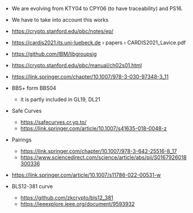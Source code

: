 - We are evolving from KTY04 to CPY06 (to have traceability) and PS16.
- We have to take into account this works
 - https://crypto.stanford.edu/pbc/notes/ep/
 - https://cardis2021.its.uni-luebeck.de › papers › CARDIS2021_Lavice.pdf
 - https://github.com/IBM/libgroupsig
 - https://crypto.stanford.edu/pbc/manual/ch02s01.html
 - https://link.springer.com/chapter/10.1007/978-3-030-97348-3_11

- BBS+ form BBS04
  - it is partly included in GL19, DL21

- Safe Curves
  - https://safecurves.cr.yp.to/
  - https://link.springer.com/article/10.1007/s41635-018-0048-z
- Pairings
  - https://link.springer.com/chapter/10.1007/978-3-642-25516-8_17
  - https://www.sciencedirect.com/science/article/abs/pii/S0167926018300336
- https://link.springer.com/article/10.1007/s11786-022-00531-w
- BLS12-381 curve
  - https://github.com/zkcrypto/bls12_381
  - https://ieeexplore.ieee.org/document/9593932
